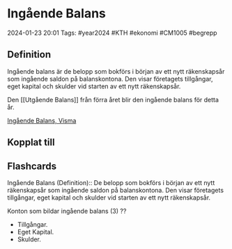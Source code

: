 # Ingående Balans

2024-01-23 20:01
Tags: #year2024 #KTH #ekonomi #CM1005 #begrepp

## Definition

Ingående balans är de belopp som bokförs i början av ett nytt räkenskapsår som ingående saldon på balanskontona. Den visar företagets tillgångar, eget kapital och skulder vid starten av ett nytt räkenskapsår.

Den [[Utgående Balans]] från förra året blir den ingående balans för detta år.

[Ingående Balans, Visma](https://vismaspcs.se/ekonomiska-termer/vad-ar-ingaende-balans)

## Kopplat till

## Flashcards

Ingående Balans (Definition):: De belopp som bokförs i början av ett nytt räkenskapsår som ingående saldon på balanskontona. Den visar företagets tillgångar, eget kapital och skulder vid starten av ett nytt räkenskapsår.
<!--SR:!2024-02-03,4,276!2024-02-08,9,270-->

Konton som bildar ingående balans (3)
??
- Tillgångar.
- Eget Kapital.
- Skulder.
<!--SR:!2024-02-12,13,270!2024-02-09,10,270-->
